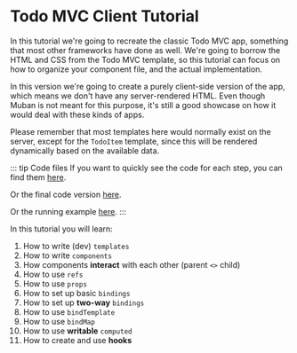 # Todo MVC Client Tutorial

In this tutorial we're going to recreate the classic Todo MVC app, something that most other frameworks have done as
well. We're going to borrow the HTML and CSS from the Todo MVC template, so this tutorial can focus on how to
organize your component file, and the actual implementation.

In this version we're going to create a purely client-side version of the app, which means we don't have any
server-rendered HTML. Even though Muban is not meant for this purpose, it's still a good showcase on how it would
deal with these kinds of apps.

Please remember that most templates here would normally exist on the server, except for the `TodoItem` template,
since this will be rendered dynamically based on the available data.

::: tip Code files
If you want to quickly see the code for each step, you can find them
[here](https://github.com/mubanjs/todo-mvc/tree/main/docs/todo-mvc-client/steps).

Or the final code version [here](https://github.com/mubanjs/todo-mvc/tree/main/projects/todo-app-client).

Or the running example [here](https://mubanjs.github.io/todo-mvc/projects/todo-mvc-client/).
:::

In this tutorial you will learn:

1. How to write (dev) `templates`
2. How to write `components`
3. How components **interact** with each other (parent `<>` child)
4. How to use `refs`
5. How to use `props`
6. How to set up basic `bindings`
7. How to set up **two-way** `bindings`
8. How to use `bindTemplate`
9. How to use `bindMap`
10. How to use **writable** `computed`
11. How to create and use **hooks**
